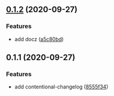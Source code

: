 ## [0.1.2](https://github.com/hzzheng/ts-lib-tpl/compare/v0.1.1...v0.1.2) (2020-09-27)


### Features

* add docz ([a5c80bd](https://github.com/hzzheng/ts-lib-tpl/commit/a5c80bd1adf4f8752a339abfc52190a6fedce454))



## 0.1.1 (2020-09-27)


### Features

* add contentional-changelog ([8555f34](https://github.com/hzzheng/ts-lib-tpl/commit/8555f349b6f614cbce441131072bb71d5e8cb223))



